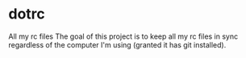 # dotrc
All my rc files
The goal of this project is to keep all my rc files in sync regardless of the computer I'm using (granted it has git installed).
